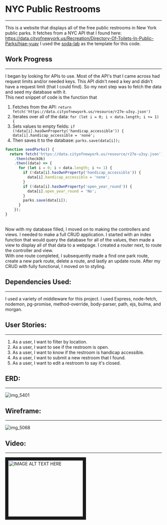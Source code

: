# NYC Public Restrooms
---
 This is a website that displays all of the free public restrooms in New York public parks.
 It fetches from a NYC API that I found here: <https://data.cityofnewyork.us/Recreation/Directory-Of-Toilets-In-Public-Parks/hjae-yuav>
 I used the [soda-lab](https://git.generalassemb.ly/wdi-nyc-lambda/soda-lab) as the template for this code.
 
## Work Progress
---
I began by looking for APIs to use. Most of the API's that I came across had request limits and/or needed keys. This API didn't need a key and didn't have a request limit (that I could find). So my next step was to fetch the data and seed my database with it. 
<br>
This next snippet of code is the function that 
1. Fetches from the API: `return fetch('https://data.cityofnewyork.us/resource/r27e-u3sy.json')`
2. Iterates over all of the data: `for (let i = 0; i < data.length; i += 1) {`
3. Sets values to empty fields: `if (!data[i].hasOwnProperty('handicap_accessible')) {
          data[i].handicap_accessible = 'none';`
4. Then saves it to the database: `parks.save(data[i]);`
```javascript
function seedParks() {
  return fetch('https://data.cityofnewyork.us/resource/r27e-u3sy.json')
    .then(checkOk)
    .then((data) => {
      for (let i = 0; i < data.length; i += 1) {
        if (!data[i].hasOwnProperty('handicap_accessible')) {
          data[i].handicap_accessible = 'none';
        }
        if (!data[i].hasOwnProperty('open_year_round')) {
          data[i].open_year_round = 'No';
        }
        parks.save(data[i]);
      }
    });
}
```
<br>
Now with my database filled, I moved on to making the controllers and views. I needed to make a full CRUD application. I started with an index function that would query the database for all of the values, then made a view to display all of that data to a webpage. I created a router next, to route the controller and view.
<br>
With one route completed, I subsequently made a find one park route, create a new park route, delete a route, and lastly an update route. After my CRUD with fully functional, I moved on to styling. 
<br>

## Dependencies Used:
---
I used a variety of middleware for this project. I used Express, node-fetch, nodemon, pg-promise, method-override, body-parser, path, ejs, bulma, and morgan.
<br>

## User Stories:
---
 1. As a user, I want to filter by location.
 2. As a user, I want to see if the restroom is open.
 3. As a user, I want to know if the restroom is handicap accessible.
 4. As a user, I want to submit a new restroom that I found.
 5. As a user, I want to edit a restroom to say it's closed.

## ERD:
---
![img_5401](https://user-images.githubusercontent.com/39596048/43738608-3ba0e752-9993-11e8-9103-5eab80b05311.JPG)

## Wireframe:
---
![img_5068](https://user-images.githubusercontent.com/39596048/43738651-5b8c79aa-9993-11e8-98fc-ed3bbf634d2a.JPG)

## Video:
---
<a href="http://www.youtube.com/watch?feature=player_embedded&v=iKHwjrTQop8
" target="_blank"><img src="http://img.youtube.com/vi/iKHwjrTQop8/0.jpg" 
alt="IMAGE ALT TEXT HERE" width="240" height="180" border="10" /></a>
